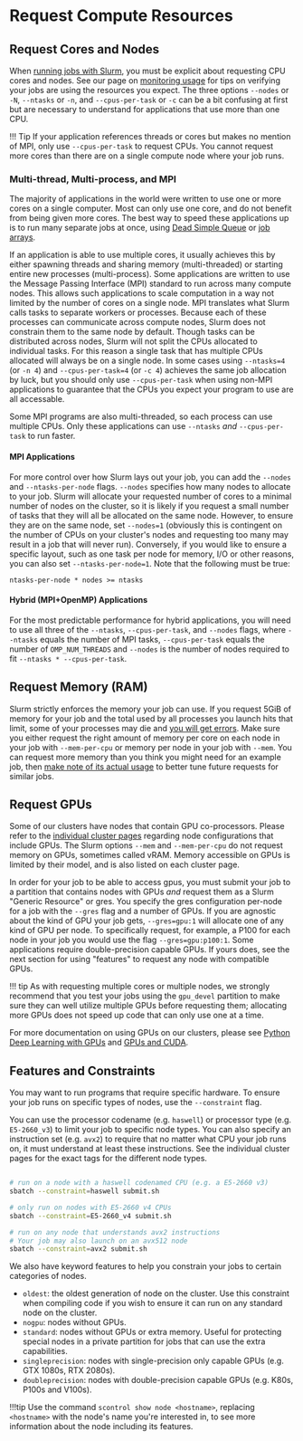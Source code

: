 # Request Compute Resources

## Request Cores and Nodes

When [running jobs with Slurm](/clusters-at-yale/job-scheduling/), you must be explicit about requesting CPU cores and nodes. See our page on [monitoring usage](/clusters-at-yale/job-scheduling/resource-usage/) for tips on verifying your jobs are using the resources you expect. The three options `--nodes` or `-N`, `--ntasks` or `-n`, and `--cpus-per-task` or `-c` can be a bit confusing at first but are necessary to understand for applications that use more than one CPU.

!!! Tip
    If your application references threads or cores but makes no mention of MPI, only use `--cpus-per-task` to request CPUs. You cannot request more cores than there are on a single compute node where your job runs.

### Multi-thread, Multi-process, and MPI

The majority of applications in the world were written to use one or more cores on a single computer.  Most can only use one core, and do not benefit from being given more cores. The best way to speed these applications up is to run many separate jobs at once, using [Dead Simple Queue](/clusters-at-yale/job-scheduling/dsq/) or [job arrays](https://slurm.schedmd.com/job_array.html). 

If an application is able to use multiple cores, it usually achieves this by either spawning threads and sharing memory (multi-threaded) or starting entire new processes (multi-process). Some applications are written to use the Message Passing Interface (MPI) standard to run across many compute nodes. This allows such applications to scale computation in a way not limited by the number of cores on a single node. MPI translates what Slurm calls tasks to separate workers or processes. Because each of these processes can communicate across compute nodes, Slurm does not constrain them to the same node by default. Though tasks can be distributed across nodes, Slurm will not split the CPUs allocated to individual tasks. For this reason a single task that has multiple CPUs allocated will always be on a single node. In some cases using `--ntasks=4` (or `-n 4`) and `--cpus-per-task=4` (or `-c 4`) achieves the same job allocation by luck, but you should only use `--cpus-per-task` when using non-MPI applications to guarantee that the CPUs you expect your program to use are all accessable.

Some MPI programs are also multi-threaded, so each process can use multiple CPUs. Only these applications can use `--ntasks` *and* `--cpus-per-task` to run faster.

#### MPI Applications

For more control over how Slurm lays out your job, you can add the `--nodes` and `--ntasks-per-node` flags. `--nodes` specifies how many nodes to allocate to your job. Slurm will allocate your requested number of cores to a minimal number of nodes on the cluster, so it is likely if you request a small number of tasks that they will all be allocated on the same node. However, to ensure they are on the same node, set `--nodes=1` (obviously this is contingent on the number of CPUs on your cluster's nodes and requesting too many may result in a job that will never run). Conversely, if you would like to ensure a specific layout, such as one task per node for memory, I/O or other reasons, you can also set `--ntasks-per-node=1`. Note that the following must be true:

``` text
ntasks-per-node * nodes >= ntasks
```

#### Hybrid (MPI+OpenMP) Applications

For the most predictable performance for hybrid applications, you will need to use all three of the `--ntasks`, `--cpus-per-task`, and `--nodes` flags, where `--ntasks` equals the number of MPI tasks, `--cpus-per-task` equals the number of `OMP_NUM_THREADS` and `--nodes` is the number of nodes required to fit `--ntasks * --cpus-per-task`.

## Request Memory (RAM)

Slurm strictly enforces the memory your job can use. If you request 5GiB of memory for your job and the total used by all processes you launch hits that limit, some of your processes may die and [you will get errors](/clusters-at-yale/job-scheduling/common-job-failures/#running-out-of-memory). Make sure you either request the right amount of memory per core on each node in your job with `--mem-per-cpu` or memory per node in your job with `--mem`. You can request more memory than you think you might need for an example job, then [make note of its actual usage](/clusters-at-yale/job-scheduling/resource-usage/) to better tune future requests for similar jobs.

## Request GPUs

Some of our clusters have nodes that contain GPU co-processors. Please refer to the [individual cluster pages](/clusters-at-yale/clusters) regarding node configurations that include GPUs. The Slurm options `--mem` and `--mem-per-cpu` do not request memory on GPUs, sometimes called vRAM. Memory accessible on GPUs is limited by their model, and is also listed on each cluster page. 

In order for your job to be able to access gpus, you must submit your job to a partition that contains nodes with GPUs *_and_* request them as a Slurm "Generic Resource" or gres. You specify the gres configuration per-node for a job with the `--gres` flag and a number of GPUs. If you are agnostic about the kind of GPU your job gets, `--gres=gpu:1` will allocate one of any kind of GPU per node. To specifically request, for example, a P100 for each node in your job you would use the flag `--gres=gpu:p100:1`. Some applications require double-precision capable GPUs. If yours does, see the next section for using "features" to request any node with compatible GPUs.

!!! tip
    As with requesting multiple cores or multiple nodes, we strongly recommend that you test your jobs using the `gpu_devel` partition to make sure they can well utilize multiple GPUs before requesting them; allocating more GPUs does not speed up code that can only use one at a time.

For more documentation on using GPUs on our clusters, please see [Python Deep Learning with GPUs](/clusters-at-yale/guides/deep-learning-gpus) and [GPUs and CUDA](/clusters-at-yale/guides/gpus-cuda).

## Features and Constraints

You may want to run programs that require specific hardware. To ensure your job runs on specific types of nodes, use the `--constraint` flag.

You can use the processor codename (e.g. `haswell`) or processor type (e.g. `E5-2660_v3`) to limit your job to specific node types. You can also specify an instruction set (e.g. `avx2`) to require that no matter what CPU your job runs on, it must understand at least these instructions. See the individual cluster pages for the exact tags for the different node types.

``` bash

# run on a node with a haswell codenamed CPU (e.g. a E5-2660 v3)
sbatch --constraint=haswell submit.sh

# only run on nodes with E5-2660 v4 CPUs
sbatch --constraint=E5-2660_v4 submit.sh

# run on any node that understands avx2 instructions
# Your job may also launch on an avx512 node
sbatch --constraint=avx2 submit.sh

```

We also have keyword features to help you constrain your jobs to certain categories of nodes.

- `oldest`: the oldest generation of node on the cluster. Use this constraint when compiling code if you wish to ensure it can run on any standard node on the cluster.
- `nogpu`: nodes without GPUs.
- `standard`: nodes without GPUs or extra memory. Useful for protecting special nodes in a private partition for jobs that can use the extra capabilities.
- `singleprecision`: nodes with single-precision only capable GPUs (e.g. GTX 1080s, RTX 2080s).
- `doubleprecision`: nodes with double-precision capable GPUs (e.g. K80s, P100s and V100s).

!!!tip
    Use the command `scontrol show node <hostname>`, replacing `<hostname>` with the node's name you're interested in, to see more information about the node including its features.
